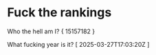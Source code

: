 # Fuck the rankings

Who the hell am I?
{ 15157182 }

What fucking year is it?
[ 2025-03-27T17:03:20Z ]

